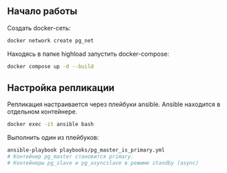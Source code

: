 ## Начало работы
Создать docker-сеть:
```bash
docker network create pg_net
```
Находясь в папке highload запустить docker-compose:
```bash
docker compose up -d --build
```
## Настройка репликации
Репликация настраивается через плейбуки ansible. Ansible находится в отдельном контейнере.
```bash
docker exec -it ansible bash
```
Выполнить один из плейбуков:  
```bash
ansible-playbook playbooks/pg_master_is_primary.yml
# Контейнер pg_master становится primary.
# Контейнеры pg_slave и pg_asyncslave в режиме standby (async)
```
